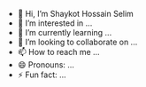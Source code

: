 
- 👋 Hi, I’m Shaykot Hossain Selim
- 👀 I’m interested in ...
- 🌱 I’m currently learning ...
- 💞️ I’m looking to collaborate on ...
- 📫 How to reach me ...
- 😄 Pronouns: ...
- ⚡ Fun fact: ...

<!---
shaykoteasital/shaykoteasital is a ✨ special ✨ repository because its `README.md` (this file) appears on your GitHub profile.
You can click the Preview link to take a look at your changes.
--->
